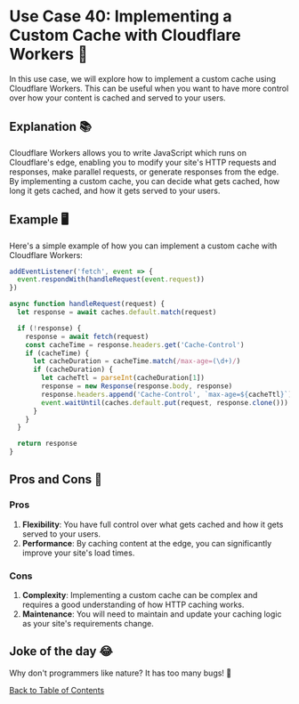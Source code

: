 # Use Case 40: Implementing a Custom Cache with Cloudflare Workers 🚀

In this use case, we will explore how to implement a custom cache using Cloudflare Workers. This can be useful when you want to have more control over how your content is cached and served to your users.

## Explanation 📚

Cloudflare Workers allows you to write JavaScript which runs on Cloudflare's edge, enabling you to modify your site's HTTP requests and responses, make parallel requests, or generate responses from the edge. By implementing a custom cache, you can decide what gets cached, how long it gets cached, and how it gets served to your users.

## Example 🖥️

Here's a simple example of how you can implement a custom cache with Cloudflare Workers:

```javascript
addEventListener('fetch', event => {
  event.respondWith(handleRequest(event.request))
})

async function handleRequest(request) {
  let response = await caches.default.match(request)

  if (!response) {
    response = await fetch(request)
    const cacheTime = response.headers.get('Cache-Control')
    if (cacheTime) {
      let cacheDuration = cacheTime.match(/max-age=(\d+)/)
      if (cacheDuration) {
        let cacheTtl = parseInt(cacheDuration[1])
        response = new Response(response.body, response)
        response.headers.append('Cache-Control', `max-age=${cacheTtl}`)
        event.waitUntil(caches.default.put(request, response.clone()))
      }
    }
  }

  return response
}
```

## Pros and Cons 🏁

### Pros

1. **Flexibility**: You have full control over what gets cached and how it gets served to your users.
2. **Performance**: By caching content at the edge, you can significantly improve your site's load times.

### Cons

1. **Complexity**: Implementing a custom cache can be complex and requires a good understanding of how HTTP caching works.
2. **Maintenance**: You will need to maintain and update your caching logic as your site's requirements change.

## Joke of the day 😂

Why don't programmers like nature? It has too many bugs! 🐛

[Back to Table of Contents](table_of_contents.md)